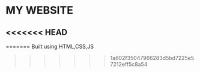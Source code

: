 # MY WEBSITE
<<<<<<< HEAD
------

=======
Built using HTML,CSS,JS
>>>>>>> 1a602f35047966283d5bd7225e57212eff5c8a54

